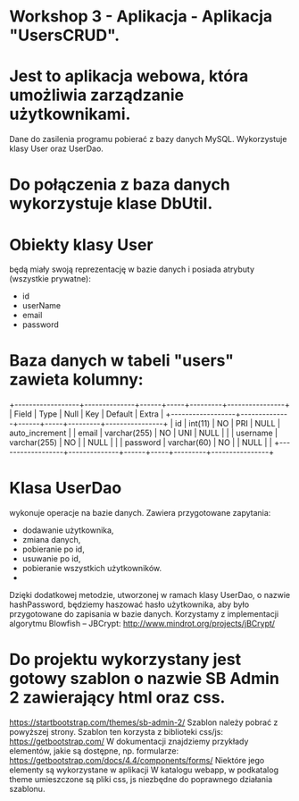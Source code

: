 # Workshop 3 - Aplikacja - Aplikacja "UsersCRUD".

# Jest to aplikacja webowa, która umożliwia zarządzanie użytkownikami.
Dane do zasilenia programu pobierać z bazy danych MySQL. Wykorzystuje klasy User oraz UserDao.
# Do połączenia z baza danych wykorzystuje klase DbUtil.
# Obiekty klasy User
będą miały swoją reprezentację w bazie danych i posiada atrybuty (wszystkie prywatne):
- id
- userName
- email
- password
# Baza danych w tabeli "users" zawieta kolumny:
+------------------+--------------+------+-----+---------+----------------+
| Field            | Type         | Null | Key | Default | Extra          |
+------------------+--------------+------+-----+---------+----------------+
| id               | int(11)      | NO   | PRI | NULL    | auto_increment |
| email            | varchar(255) | NO   | UNI | NULL    |                |
| username         | varchar(255) | NO   |     | NULL    |                |
| password         | varchar(60)  | NO   |     | NULL    |                |
+------------------+--------------+------+-----+---------+----------------+
# Klasa UserDao 
wykonuje operacje na bazie danych. Zawiera przygotowane zapytania:
- dodawanie użytkownika,
- zmiana danych,
- pobieranie po id,
- usuwanie po id,
- pobieranie wszystkich użytkowników.
- 
Dzięki dodatkowej metodzie, utworzonej w ramach klasy UserDao, o nazwie hashPassword, będziemy haszować hasło użytkownika,
aby było przygotowane do zapisania w bazie danych. Korzystamy z implementacji algorytmu Blowfish – JBCrypt: 
http://www.mindrot.org/projects/jBCrypt/

# Do projektu wykorzystany jest gotowy szablon o nazwie SB Admin 2 zawierający html oraz css.
https://startbootstrap.com/themes/sb-admin-2/
Szablon należy pobrać z powyższej strony.
Szablon ten korzysta z biblioteki css/js: https://getbootstrap.com/
W dokumentacji znajdziemy przykłady elementów, jakie są dostępne, np. formularze:
https://getbootstrap.com/docs/4.4/components/forms/
Niektóre jego elementy są wykorzystane w aplikacji
W katalogu webapp, w podkatalog theme umieszczone są pliki css, js niezbędne do poprawnego działania szablonu.

